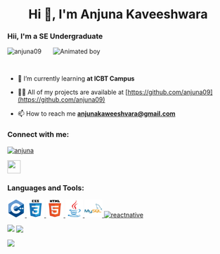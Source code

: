 <h1 align="center">Hi 👋, I'm Anjuna Kaveeshwara</h1>
<h3 align="left">Hii, I'm a SE Undergraduate</h3>

<img src="https://camo.githubusercontent.com/0eda36005abd9bf7e72584afc2f6ef1e808a357cb65a07fc2fe5036ba5268df7/68747470733a2f2f692e70696e696d672e636f6d2f6f726967696e616c732f65382f66342f35332f65386634353334363961336563393765636433353464663436356437333931332e676966" alt="Animated boy"  width="400" align="right">

<p align="left"> <img src="https://komarev.com/ghpvc/?username=dulakshi987&label=Profile%20views&color=0e75b6&style=flat" alt="anjuna09" /> </p>

<p align="left"> <a href="https://twitter.com/" target="blank"><img src="https://img.shields.io/twitter/follow/?logo=twitter&style=for-the-badge" alt="" /></a> </p>

- 🌱 I’m currently learning **at ICBT Campus**

- 👨‍💻 All of my projects are available at [https://github.com/anjuna09](https://github.com/anjuna09)

- 📫 How to reach me **anjunakaweeshvara@gmail.com**

<h3 align="left">Connect with me:</h3>
<p align="left">
<a href="https://www.linkedin.com/in/anjuna-kaweeshvara-219055292?utm_source=share&utm_campaign=share_via&utm_content=profile&utm_medium=ios_app" target="blank"><img align="center" src="https://raw.githubusercontent.com/rahuldkjain/github-profile-readme-generator/master/src/images/icons/Social/linked-in-alt.svg" alt="anjuna" height="30" width="40" /></a>


  <a href="https://www.facebook.com/anjunakaveeshwara?mibextid=LQQJ4d" target="_blank"><img align="center" src="https://cdn.icon-icons.com/icons2/2108/PNG/512/facebook_icon_130940.png"  height="30" width="30" /></a>

</p>

<h3 align="left">Languages and Tools:</h3>
<p align="left"> <a href="https://www.w3schools.com/cpp/" target="_blank" rel="noreferrer"> <img src="https://raw.githubusercontent.com/devicons/devicon/master/icons/cplusplus/cplusplus-original.svg" alt="cplusplus" width="40" height="40"/> </a> <a href="https://www.w3schools.com/css/" target="_blank" rel="noreferrer"> <img src="https://raw.githubusercontent.com/devicons/devicon/master/icons/css3/css3-original-wordmark.svg" alt="css3" width="40" height="40"/> </a> <a href="https://www.w3.org/html/" target="_blank" rel="noreferrer"> <img src="https://raw.githubusercontent.com/devicons/devicon/master/icons/html5/html5-original-wordmark.svg" alt="html5" width="40" height="40"/> </a> <a href="https://www.java.com" target="_blank" rel="noreferrer"> <img src="https://raw.githubusercontent.com/devicons/devicon/master/icons/java/java-original.svg" alt="java" width="40" height="40"/> </a> <a href="https://www.mysql.com/" target="_blank" rel="noreferrer"> <img src="https://raw.githubusercontent.com/devicons/devicon/master/icons/mysql/mysql-original-wordmark.svg" alt="mysql" width="40" height="40"/> </a> <a href="https://reactnative.dev/" target="_blank" rel="noreferrer"> <img src="https://reactnative.dev/img/header_logo.svg" alt="reactnative" width="40" height="40"/> </a> </p>

<p><img align="left" src="https://github-readme-stats.vercel.app/api/top-langs?username=dulakshi987&show_icons=true&locale=en&layout=compact"/></p>

<p>&nbsp;<img align="center" src="https://github-readme-stats.vercel.app/api?username=dulakshi987&show_icons=true&locale=en"/></p>

<p><img align="center" src="https://github-readme-streak-stats.herokuapp.com/?user=dulakshi987&" /></p>
